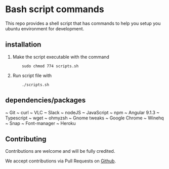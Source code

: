 # Bash script commands

This repo provides a shell script that has commands to help you setup you ubuntu environment for development.

## installation
1. Make the script executable with the command
    ```
        sudo chmod 774 scripts.sh
    ```
2. Run script file with
    ```
        ./scripts.sh
    ```
## dependencies/packages
~ Git
~ curl
~ VLC
~ Slack
~ nodeJS
~ JavaScript
~ npm
~ Angular 9.1.3
~ Typescript
~ wget
~ ohmyzsh
~ Gnome tweaks
~ Google Chrome
~ Winehq
~ Snap
~ Font-manager
~ Heroku 


## Contributing
Contributions are welcome and will be fully credited.

We accept contributions via Pull Requests on [Github](https://github.com/Dnmrk4/commands/pull/new/master).

